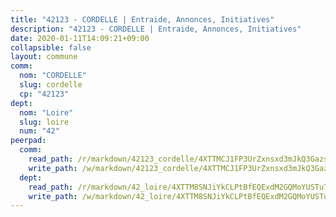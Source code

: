 ```yaml
---
title: "42123 - CORDELLE | Entraide, Annonces, Initiatives"
description: "42123 - CORDELLE | Entraide, Annonces, Initiatives"
date: 2020-01-11T14:09:21+09:00
collapsible: false
layout: commune
comm:
  nom: "CORDELLE"
  slug: cordelle
  cp: "42123"
dept:
  nom: "Loire"
  slug: loire
  num: "42"
peerpad:
  comm:
    read_path: /r/markdown/42123_cordelle/4XTTMCJ1FP3UrZxnsxd3mJkQ3GazspwKzT3p6HP2oWYwV35JW
    write_path: /w/markdown/42123_cordelle/4XTTMCJ1FP3UrZxnsxd3mJkQ3GazspwKzT3p6HP2oWYwV35JW-K3TgV2N6PbWjTsRpZWxMsLavjiXy5FLKpT8Rsodx4TYpirKsZkMdCT9mGSoEGZJuvbrsjfGSLdkWfZooNnRq8NqDDZxJ8N1j7iSvg1EJaiHWAEPyK9m2udXLA895Timv7en2oxQ6
  dept:
    read_path: /r/markdown/42_loire/4XTTM8SNJiYkCLPtBfEQExdM2GQMoYUSTuTytLrQfQVaaYJeW
    write_path: /w/markdown/42_loire/4XTTM8SNJiYkCLPtBfEQExdM2GQMoYUSTuTytLrQfQVaaYJeW-K3TgUi5YJecchkttgL3M6Pu99u8hH2akRrHDb4XXZXATCvGiyzrNbe23fQbzNYiKWDR2re6vQN4Gxv5BQ2dayjGg1AqxtpHRtgi6cm74UeqjVtXM2ZJFa6mvBKTRc4s3X6tJYycN
---
```


